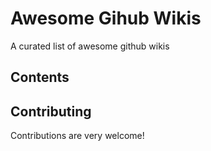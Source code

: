 # Awesome Gihub Wikis

A curated list of awesome github wikis

## Contents

## Contributing

Contributions are very welcome!
